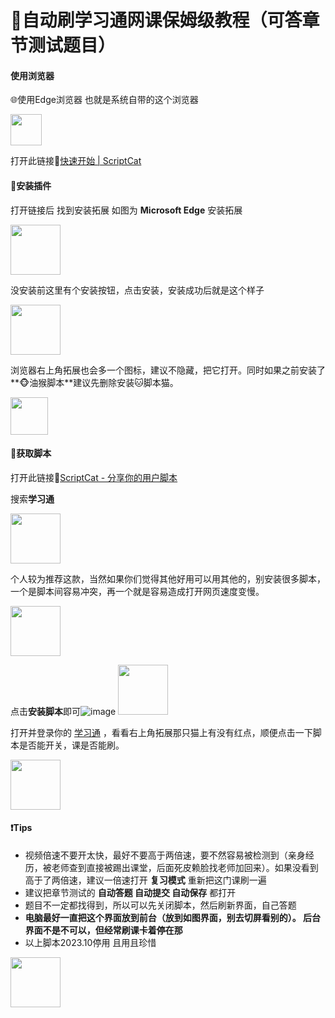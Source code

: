 # 🔴自动刷学习通网课保姆级教程（可答章节测试题目）

#### 使用浏览器

🌐使用Edge浏览器 也就是系统自带的这个浏览器

<img src="https://user-images.githubusercontent.com/119660750/221355418-d9c157ee-d1cf-499f-b227-039e77e05fcc.png" width="50px" height=“50px”>

打开此链接🔗[快速开始 | ScriptCat](https://docs.scriptcat.org/docs/use/#安装扩展)



#### 🍕安装插件

打开链接后 找到安装拓展 如图为 **Microsoft Edge** 安装拓展

<img src="https://user-images.githubusercontent.com/119660750/221355427-585c1579-d58c-4642-8f5e-c77fa0921117.png" width="80px" height=“80px”>

没安装前这里有个安装按钮，点击安装，安装成功后就是这个样子

<img src="https://user-images.githubusercontent.com/119660750/221355434-db2e8e93-9b72-4171-865e-6eb549d6bb9d.png" width="80px" height=“80px”>

浏览器右上角拓展也会多一个图标，建议不隐藏，把它打开。同时如果之前安装了**🐵油猴脚本**建议先删除安装🐱脚本猫。

<img src="https://user-images.githubusercontent.com/119660750/221355443-702c6580-51c1-43a4-ab05-5563dc1fb861.png" width="60px" height=“60px”>

#### 🎈获取脚本

打开此链接🔗[ScriptCat - 分享你的用户脚本](https://scriptcat.org/)

搜索**学习通**

<img src="https://user-images.githubusercontent.com/119660750/221355454-a9e03f82-7ce1-4488-bad1-a49a673809b7.png" width="80px" height=“80px”>

个人较为推荐这款，当然如果你们觉得其他好用可以用其他的，别安装很多脚本，一个是脚本间容易冲突，再一个就是容易造成打开网页速度变慢。

<img src="https://user-images.githubusercontent.com/119660750/221355463-dbf6c8d5-8959-483a-92b0-2b9553ce500d.png" width="80px" height=“80px”>

点击**安装脚本**即可![image]()
<img src="https://user-images.githubusercontent.com/119660750/221355469-6075a741-76db-4bd7-bcf8-0079711556f9.png" width="80px" height=“80px”>

打开并登录你的  [学习通](http://i.mooc.chaoxing.com/space/index) ，看看右上角拓展那只猫上有没有红点，顺便点击一下脚本是否能开关，课是否能刷。

<img src="https://user-images.githubusercontent.com/119660750/221355486-17ac3b71-38b3-4f38-9b96-f2ac0a571c69.png" width="80px" height=“80px”>

#### ❗Tips

- 视频倍速不要开太快，最好不要高于两倍速，要不然容易被检测到（亲身经历，被老师查到直接被踢出课堂，后面死皮赖脸找老师加回来）。如果没看到高于了两倍速，建议一倍速打开 **复习模式** 重新把这门课刷一遍
- 建议把章节测试的 **自动答题 自动提交 自动保存** 都打开
- 题目不一定都找得到，所以可以先关闭脚本，然后刷新界面，自己答题
- **电脑最好一直把这个界面放到前台（放到如图界面，别去切屏看别的）。 后台界面不是不可以，但经常刷课卡着停在那**
- 以上脚本2023.10停用 且用且珍惜

<img src="https://user-images.githubusercontent.com/119660750/221355495-e4dad061-be73-42c9-95b7-21e07ef60aa9.png" width="80px" height=“80px”>
